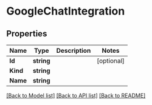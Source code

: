 # GoogleChatIntegration

## Properties

Name | Type | Description | Notes
------------ | ------------- | ------------- | -------------
**Id** | **string** |  | [optional] 
**Kind** | **string** |  | 
**Name** | **string** |  | 

[[Back to Model list]](../README.md#documentation-for-models) [[Back to API list]](../README.md#documentation-for-api-endpoints) [[Back to README]](../README.md)


